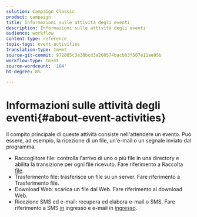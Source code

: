 ```yaml
---
solution: Campaign Classic
product: campaign
title: Informazioni sulle attività degli eventi
description: Informazioni sulle attività degli eventi
audience: workflow
content-type: reference
topic-tags: event-activities
translation-type: tm+mt
source-git-commit: 972885c3a38bcd3a260574bacbb3f507e11ae05b
workflow-type: tm+mt
source-wordcount: '104'
ht-degree: 8%

---
```



# Informazioni sulle attività degli eventi{#about-event-activities}

Il compito principale di queste attività consiste nell&#39;attendere un evento. Può essere, ad esempio, la ricezione di un file, un&#39;e-mail o un segnale inviato dal programma.

* Raccoglitore file: controlla l&#39;arrivo di uno o più file in una directory e abilita la transizione per ogni file ricevuto. Fare riferimento a Raccolta [file](../../workflow/using/file-collector.md).
* Trasferimento file: trasferisce un file su un server. Fare riferimento a Trasferimento [](../../workflow/using/file-transfer.md)file.
* Download Web: scarica un file dal Web. Fare riferimento al download [](../../workflow/using/web-download.md)Web.
* Ricezione SMS ed e-mail: recupera ed elabora e-mail o SMS. Fare riferimento a SMS [in](../../workflow/using/inbound-sms.md) ingresso e e-mail in [ingresso](../../workflow/using/inbound-emails.md).

